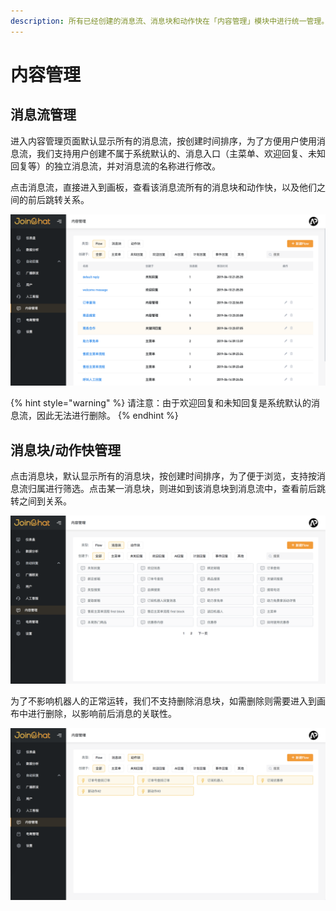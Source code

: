 ```yaml
---
description: 所有已经创建的消息流、消息块和动作快在「内容管理」模块中进行统一管理。
---
```


# 内容管理

## 消息流管理

进入内容管理页面默认显示所有的消息流，按创建时间排序，为了方便用户使用消息流，我们支持用户创建不属于系统默认的、消息入口（主菜单、欢迎回复、未知回复等）的独立消息流，并对消息流的名称进行修改。

点击消息流，直接进入到画板，查看该消息流所有的消息块和动作快，以及他们之间的前后跳转关系。

![Flow&#x7BA1;&#x7406;](../.gitbook/assets/image%20%2826%29.png)

{% hint style="warning" %}
请注意：由于欢迎回复和未知回复是系统默认的消息流，因此无法进行删除。
{% endhint %}

## 消息块/动作快管理

点击消息块，默认显示所有的消息块，按创建时间排序，为了便于浏览，支持按消息流归属进行筛选。点击某一消息块，则进如到该消息块到消息流中，查看前后跳转之间到关系。

![&#x6D88;&#x606F;&#x5757;&#x7BA1;&#x7406;](../.gitbook/assets/image%20%2834%29.png)

为了不影响机器人的正常运转，我们不支持删除消息块，如需删除则需要进入到画布中进行删除，以影响前后消息的关联性。

![&#x52A8;&#x4F5C;&#x5757;&#x7BA1;&#x7406;](../.gitbook/assets/image%20%285%29.png)



